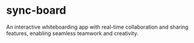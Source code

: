 # sync-board
An interactive whiteboarding app with real-time collaboration and sharing features, enabling seamless teamwork and creativity.
